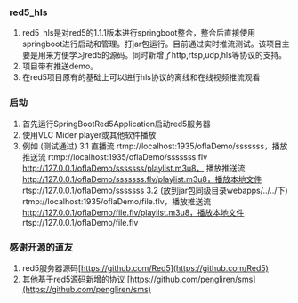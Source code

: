 ### red5_hls

1. red5_hls是对red5的1.1.1版本进行springboot整合，整合后直接使用springboot进行启动和管理。打jar包运行。目前通过实时推流测试。该项目主要是用来方便学习red5的源码。同时新增了http,rtsp,udp,hls等协议的支持。
2. 项目带有推送demo。
3. 在red5项目原有的基础上可以进行hls协议的离线和在线视频推流观看

### 启动

1. 首先运行SpringBootRed5Application启动red5服务器
2. 使用VLC Mider player或其他软件播放 
3. 例如 (测试通过)
3.1 直播流
rtmp://localhost:1935/oflaDemo/sssssss，播放推送流
rtmp://localhost:1935/oflaDemo/sssssss.flv
http://127.0.0.1/oflaDemo/sssssss/playlist.m3u8， 播放推送流
http://127.0.0.1/oflaDemo/sssssss.flv/playlist.m3u8，播放本地文件
rtsp://127.0.0.1/oflaDemo/sssssss 
3.2 (放到jar包同级目录webapps/../../下)
rtmp://localhost:1935/oflaDemo/file.flv，播放推送流
http://127.0.0.1/oflaDemo/file.flv/playlist.m3u8，播放本地文件
rtsp://127.0.0.1/oflaDemo/file.flv
### 感谢开源的道友

1. red5服务器源码[https://github.com/Red5](https://github.com/Red5)
2. 其他基于red5源码新增的协议 [https://github.com/pengliren/sms](https://github.com/pengliren/sms)
 

